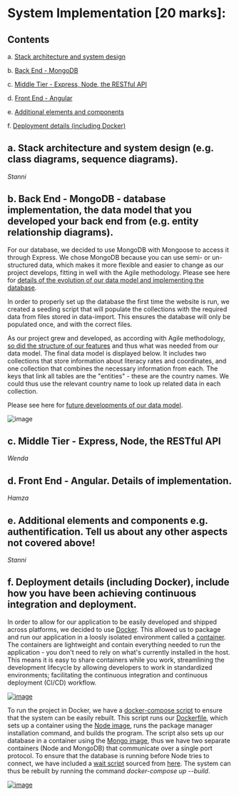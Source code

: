 # System Implementation [20 marks]:

## Contents
a. [Stack architecture and system design](https://github.com/jess-mw/desk23/tree/main/Documentation/2.%20System%20Implementation#a-stack-architecture-and-system-design-eg-class-diagrams-sequence-diagrams)

b. [Back End - MongoDB](https://github.com/jess-mw/desk23/tree/main/Documentation/2.%20System%20Implementation#b-back-end---mongodb---database-implementation-the-data-model-that-you-developed-your-back-end-from-eg-entity-relationship-diagrams)

c. [Middle Tier - Express, Node, the RESTful API](https://github.com/jess-mw/desk23/tree/main/Documentation/2.%20System%20Implementation#c-middle-tier---express-node-the-restful-api)

d. [Front End - Angular](https://github.com/jess-mw/desk23/tree/main/Documentation/2.%20System%20Implementation#d-front-end---angular-details-of-implementation)

e. [Additional elements and components](https://github.com/jess-mw/desk23/tree/main/Documentation/2.%20System%20Implementation#e-additional-elements-and-components-eg-authentification-tell-us-about-any-other-aspects-not-covered-above)

f. [Deployment details (including Docker)](https://github.com/jess-mw/desk23/tree/main/Documentation/2.%20System%20Implementation#f-deployment-details-including-docker-include-how-you-have-been-achieving-continuous-integration-and-deployment)

## a. Stack architecture and system design (e.g. class diagrams, sequence diagrams).
*Stanni*

## b. Back End - MongoDB - database implementation, the data model that you developed your back end from (e.g. entity relationship diagrams).

For our database, we decided to use MongoDB with Mongoose to access it through Express. We chose MongoDB because you can use semi- or un-structured data, which makes it more flexible and easier to change as our project develops, fitting in well with the Agile methodology. Please see here for [details of the evolution of our data model and implementing the database](https://github.com/jess-mw/desk23/blob/491a60804c4803faf8612054fc73f5efd8fa77e2/Documentation/2.%20System%20Implementation/Data%20Model.md).

In order to properly set up the database the first time the website is run, we created a seeding script that will populate the collections with the required data from files stored in data-import. This ensures the database will only be populated once, and with the correct files.

As our project grew and developed, as according with Agile methodology, [so did the structure of our features](https://github.com/jess-mw/desk23/blob/main/Documentation/2.%20System%20Implementation/Data%20Model.md#data-model---first-iteration) and thus what was needed from our data model.
The final data model is displayed below. It includes two collections that store information about literacy rates and coordinates, and one collection that combines the necessary information from each. The keys that link all tables are the "entities" - these are the country names. We could thus use the relevant country name to look up related data in each collection.

Please see here for [future developments of our data model](https://github.com/jess-mw/desk23/blob/main/Documentation/2.%20System%20Implementation/Data%20Model.md#extensions).

![image](https://user-images.githubusercontent.com/45073537/117008237-6b6faf80-ace2-11eb-8271-73d8342239c8.png)

## c. Middle Tier - Express, Node, the RESTful API
*Wenda*

## d. Front End - Angular. Details of implementation.
*Hamza*

## e. Additional elements and components e.g. authentification. Tell us about any other aspects not covered above!
*Stanni*

## f. Deployment details (including Docker), include how you have been achieving continuous integration and deployment.

In order to allow for our application to be easily developed and shipped across platforms, we decided to use [Docker](https://www.docker.com/why-docker). This allowed us to package and run our application in a loosly isolated environment called a [container](https://www.docker.com/resources/what-container). The containers are lightweight and contain everything needed to run the application - you don't need to rely on what's currently installed in the host. This means it is easy to share containers while you work, streamlining the development lifecycle by allowing developers to work in standardized environments; facilitating the continuous integration and continuous deployment (CI/CD) workflow.

[![image](https://user-images.githubusercontent.com/45073537/117667450-cb5fcd80-b19c-11eb-8800-943bc20ac41a.png)](https://www.docker.com/company)

To run the project in Docker, we have a [docker-compose script](https://github.com/jess-mw/desk23/blob/84f480d095bc974c9542099c703a6f18db6725ac/Website/docker-compose.yml) to ensure that the system can be easily rebuilt. This script runs our [Dockerfile](https://github.com/jess-mw/desk23/blob/84f480d095bc974c9542099c703a6f18db6725ac/Website/Dockerfile), which sets up a container using the [Node image](https://hub.docker.com/_/node/), runs the package manager installation command, and builds the program. The script also sets up our database in a container using the [Mongo image](https://hub.docker.com/_/mongo/), thus we have two separate containers (Node and MongoDB) that communicate over a single port protocol. To ensure that the database is running before Node tries to connect, we have included a [wait script](https://github.com/jess-mw/desk23/blob/84f480d095bc974c9542099c703a6f18db6725ac/Website/wait-for.sh) sourced from [here](https://raw.githubusercontent.com/eficode/wait-for/master/wait-for). The system can thus be rebuilt by running the command *docker-compose up --build*.

[![image](https://user-images.githubusercontent.com/45073537/117668153-8f793800-b19d-11eb-98ef-724c9d3a81e1.png)](https://www.xenonstack.com/insights/ci-continuous-deployment/)
